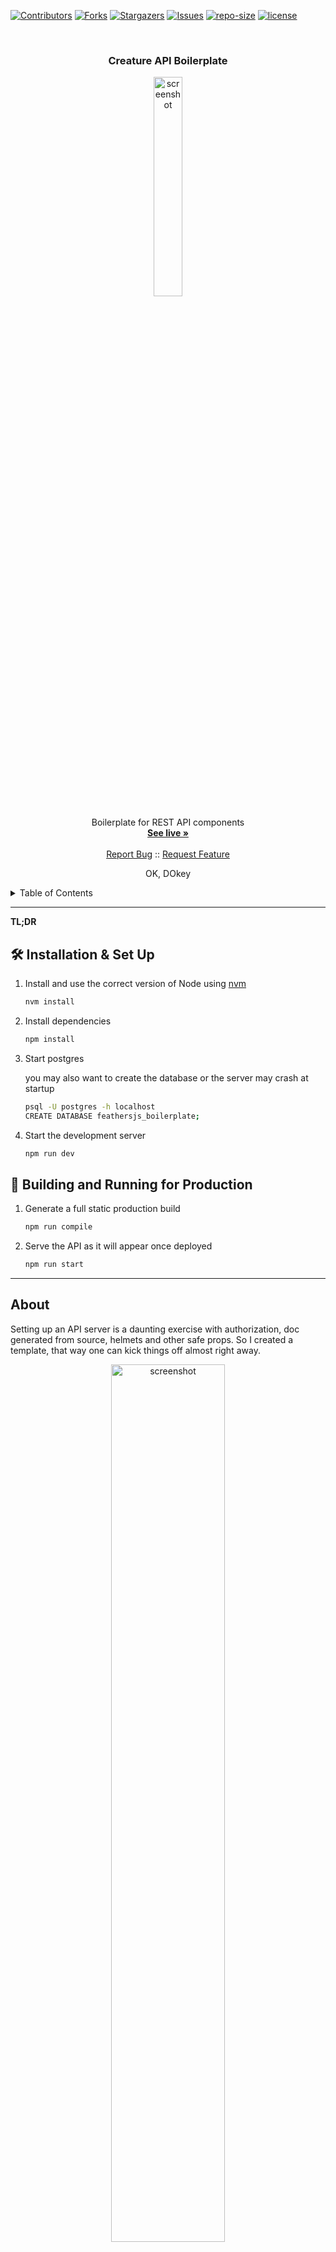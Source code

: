 <!-- PROJECT SHIELDS -->

[![Contributors][contributors-shield]][contributors-url]
[![Forks][forks-shield]][forks-url]
[![Stargazers][stars-shield]][stars-url]
[![Issues][issues-shield]][issues-url]
[![repo-size][repo-size-shield]][repo-size-url]
[![license][license-shield]][license-url]

<!-- PROJECT LOGO -->
<br />
<div align="center">

  <h3 align="center">Creature API Boilerplate</h3>

   <a href="https://api.applycreatures.com">
      <img src="public/apply-creatures-logo.png" alt="screenshot" width="30%">
   </a>

  <p align="center">
    Boilerplate for REST API components
    <br />
    <a href="https://boilerplate.applycreatures.com"><strong>See live »</strong></a>
    <br />
    <br />
    <a href="https://github.com/apply-creatures/creature-api-boilerplate/issues">Report Bug</a>
    ::
    <a href="https://github.com/apply-creatures/creature-api-boilerplate/issues">Request Feature</a>
  </p>
</div>

<p align="center">
OK, DOkey
</p>

<!-- TABLE OF CONTENTS -->
<details>
  <summary>Table of Contents</summary>
      <ol>
         <li>
            <a href="#about">About</a>
            <ul>
                <li>
                    <a href="#built-with">Built With</a>
                </li>
            </ul>
         </li>
         <li>
         <a href="#getting-started">Getting Started</a>
         <ul>
            <li><a href="#prerequisites">Prerequisites</a></li>
            <li><a href="#repo">Repo</a></li>
            <li><a href="#develop">Develop</a></li>
            <li><a href="#build">Build</a></li>
            <li><a href="#deploy">deploy</a></li>
         </ul>
         </li>
         <li><a href="#roadmap">Roadmap</a></li>
         <li><a href="#contributing">Contributing</a></li>
         <li><a href="#license">License</a></li>
         <li><a href="#acknowledgments">Acknowledgments</a></li>
      </ol>
</details>

<hr/>

**TL;DR**

## 🛠 Installation & Set Up


1. Install and use the correct version of Node using [nvm](https://github.com/nvm-sh/nvm)

   ```sh
   nvm install
   ```

2. Install dependencies

   ```sh
   npm install
   ```

3. Start postgres

    you may also want to create the database or the server may crash at startup 

    ```sh
    psql -U postgres -h localhost
    CREATE DATABASE feathersjs_boilerplate;
    ```

4. Start the development server

   ```sh
   npm run dev
   ```

## 🚀 Building and Running for Production

1. Generate a full static production build

   ```sh
   npm run compile
   ```

2. Serve the API as it will appear once deployed

   ```sh
   npm run start
   ```

<hr/>

<!-- ABOUT THE PROJECT -->

## About

Setting up an API server is a daunting exercise with authorization, doc generated from source, helmets and other safe props.
So I created a template, that way one can kick things off almost right away.

<div align="center">
   <a href="https://mtassoumt.uk">
      <img src="public/apply-creatures-logo.png" alt="screenshot" width="60%">
   </a>
</div>

## Features

* REST APIs
* Authentication
* OpenAPI Doc generation and Swagger UI
* RedDoc generation from API specs
* Postgres integration
* (some) unit tests

Of course, nothing is perfect, but I will try to keep this up to date and fix issues right here. If I failed in accomplishing that, shoot me a message.
If you've truly tried everything and still can't get this to work for you, try to reach out. Or raise an issue. But I make no promise

<p align="right">(<a href="#readme-top">back to top</a>)</p>

### Built With

- [node.js](https://nodejs.org/) - of course
- [feathersjs](https://feathersjs.com/) - never did before, I almost used another one, but it seems solid
- [sequelize](https://sequelize.org/) - because it simplifies interfacing with a DB, and abstracts which kind of DB that is
- [winston](https://github.com/winstonjs/winston) - for better logging

### Also using

- [OpenAPI](https://www.openapis.org/) - To nicely document the API interfaces
- [Redoc](https://github.com/Redocly/redoc) - Because it reads more like real documentation  
- [biome](https://biomejs.dev/linter/) - that keeps my code well formatted

<hr/>

<!-- GETTING STARTED -->

## Getting Started

### Prerequisites

- you need [Git](https://git-scm.com/) installed
- and [nodejs](https://nodejs.org/) of course
- postgres

### Repo

```bash
$ git clone https://github.com/apply-creatures/creature-api-boilerplate.git
```

Navigate to the repo root's folder then install dependencies

```bash
$ cd ./creature-api-boilerplate && npm install
```

### Develop

**Start postgres**

you may also want to create the database or the server may crash at startup 

```sh
psql -U postgres -h localhost
CREATE DATABASE feathersjs_boilerplate;
```

**Launch in develop mode**

```bash
$ npm run develop # code changes will automatically reload the server
```

**Access via browser**

- Hit [http://localhost:3030](http://localhost:3030)

### Build

This command will compile for production deployment:

```bash
$ npm run compile
```

It generates the files as js for node to execute directly, yeah Nodejs doesn't understand Typescript.

Then you can:

```sh
npm run start:prod
```

But if you are truely in production as this point you may need to check the Docker container [file](./Dockerfile) and the compose [here](./docker-compose.yml) which would spin up a postgres and the server. 

### Deploy

To host the server, better use a container. Or you may try that but check what it's doing first.

```bash
$ npm run deploy
```

_you should really look at the scripts in [package.json](./package.json), search for "scripts".

<p align="right">(<a href="#readme-top">back to top</a>)</p>

### Adding an endpoint

An endpoint is a service.

- Look at an exiting hook in the [services](./src/services/) folder 
- Create your own service, or add a function to an existing one
- Make sure to document your endpoint via swagger annotation
- Verify it works and that the doc and schema's alright

### Adding a model

You may want to store stuff in a DB. for that create a model for your entities.
If you spread direct connections in your service, it will be hard to keep things DRY. And, you may seriously sabotage potential desires to switch to another type of DB down the road. And you will ending writing more code than you need to. Instead:

- Look at an existing model in the [models](./src/models/) folder
- Figure it out

<hr/>

## Roadmap

- [x] Setup a repo with an API framework -> feathersjs
- [x] Setup all the whistle, helmet with headers, CORS, serving static welcome page, logger
- [x] Add a bit of midlayer, some endpoint with some models
- [x] Sequelize to hook this up to a DB (mostly for auth)
- [x] Setup auth, username/password and JWT, dahell with social
= [x] Swagger - I think that's done, maybe more spec propoerties but that's enough
- [x] Fix auth - creating users with encrypted password works, but for some reason logging in with password does not work
- [x] ReDoc from swagger spec
- [x] Serve some static landing page with links to docs
- [ ] More testing
- [ ] More I guess

<hr/>

## Contributing

Contributions are what make the open source community such an amazing place to learn, inspire, and create. Any contributions you make are **greatly appreciated**.

If you have a suggestion that would make this better, please fork the repo and create a pull request. You can also simply open an issue with the tag "enhancement".
Don't forget to give the project a star! Thanks again!

1. fork the Project
2. create your Feature Branch (`git checkout -b feature/some-feature`)
3. commit your Changes (`git commit -m 'Add some feature'`)
4. push to the Branch (`git push origin feature/some-feature`)
5. open a Pull Request

<hr/>

<p align="right">(<a href="#readme-top">back to top</a>)</p>

<hr/>

## Acknowledgments

It would never end. I've done this work not just off dozens of other people's open source work, but hundreds thousands or maybe millions.
Special kudo to the gatsby team that made such an easy tool to build static websites, the pipeline and community is awesome.

Whoever made markdown, although that was probably inspired by some other cool markups languages, thank you.

the js community, millions of developers made the npm ecosystem so rich one can build virtually anything with node.

If you decide to re-use this repo to build your own stuff, go ahead. No need to credit or link back to this repo/site. Although it would be appreciated.
**Don't re-republish stuff pretty much as is though**, it is lame, and shameless.
Tweak it, make it your own. Make it so that I wouldn't come across your stuff  and think that it is mine. So that nobody comes across your stuff and somehow finds out it's a louzy copy of someone else lacking added value and personalisation.

[observatory-shield]: https://img.shields.io/mozilla-observatory/grade-score/mtassoumt.uk?publish&style=for-the-badge
[contributors-shield]: https://img.shields.io/github/contributors/apply-creatures/creature-api-boilerplate.svg?style=for-the-badge
[contributors-url]: https://github.com/apply-creatures/creature-api-boilerplate/graphs/contributors
[forks-shield]: https://img.shields.io/github/forks/apply-creatures/creature-api-boilerplate.svg?style=for-the-badge
[forks-url]: https://github.com/apply-creatures/creature-api-boilerplate/network/members
[stars-shield]: https://img.shields.io/github/stars/apply-creatures/creature-api-boilerplate.svg?style=for-the-badge
[stars-url]: https://github.com/apply-creatures/creature-api-boilerplate/stargazers
[issues-shield]: https://img.shields.io/github/issues/apply-creatures/creature-api-boilerplate.svg?style=for-the-badge
[issues-url]: https://github.com/apply-creatures/creature-api-boilerplate/issues
[license-shield]: https://img.shields.io/github/license/apply-creatures/creature-api-boilerplate.svg?style=for-the-badge
[license-url]: https://github.com/apply-creatures/creature-api-boilerplate/blob/main/LICENSE
[score-shield]: https://img.shields.io/ossf-scorecard/github.com/apply-creatures/creature-api-boilerplate?style=for-the-badge
[score-url]: https://github.com/apply-creatures/mtassoumt.uk
[repo-size-shield]: https://img.shields.io/github/repo-size/apply-creatures/creature-api-boilerplate?style=for-the-badge
[repo-size-url]: https://github.com/apply-creatures/creature-api-boilerplate/archive/refs/heads/main.zip
[product-screenshot]: images/apply-creatures-logo.png

## Changelog

Changelog see [here](CHANGELOG.md)

## License

[![license][license-shield]][license-url]

This work is licensed under the [MIT License][license-url].

You may use and remix this content, and even build commercial stuff with it.

[license-url]: https://mit-license.org/
[cc-by-nc-sa-shield]: hhttps://img.shields.io/github/license/apply-creatures/ceature-api-boilerplate?style=for-the-badge

If you too produce work and publish it out there, it's clearer to choose a [license](https://choosealicense.com).


```markdown
MIT License

Copyright (c) 2024 Hirako, Apply Creatures

Permission is hereby granted, free of charge, to any person obtaining a copy
of this software and associated documentation files (the "Software"), to deal
in the Software without restriction, including without limitation the rights
to use, copy, modify, merge, publish, distribute, sublicense, and/or sell
copies of the Software, and to permit persons to whom the Software is
furnished to do so, subject to the following conditions:

The above copyright notice and this permission notice shall be included in all
copies or substantial portions of the Software.

THE SOFTWARE IS PROVIDED "AS IS", WITHOUT WARRANTY OF ANY KIND, EXPRESS OR
IMPLIED, INCLUDING BUT NOT LIMITED TO THE WARRANTIES OF MERCHANTABILITY,
FITNESS FOR A PARTICULAR PURPOSE AND NONINFRINGEMENT. IN NO EVENT SHALL THE
AUTHORS OR COPYRIGHT HOLDERS BE LIABLE FOR ANY CLAIM, DAMAGES OR OTHER
LIABILITY, WHETHER IN AN ACTION OF CONTRACT, TORT OR OTHERWISE, ARISING FROM,
OUT OF OR IN CONNECTION WITH THE SOFTWARE OR THE USE OR OTHER DEALINGS IN THE
SOFTWARE.
```
